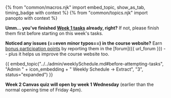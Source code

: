 {% from "common/macros.njk" import embed_topic, show_as_tab, timing_badge with context %}
{% from "common/topics.njk" import  panopto with context %}

<box type="important" seamless>

**Umm... you've finished [Week 1 tasks](../week1/index.html) already, right?** If not, please finish them first before starting on this week's tasks.

</box>

<box type="tip" seamless>

**Noticed any issues (==even minor typos==) in the course website?** Earn [bonus participation points](../../admin/participation.md) by reporting them in the [forum]({{ url_forum }}) -- plus it helps us improve the course website too.

</box>

<panel type="info" header="##### ==[MUST-WATCH]== Course Briefing + Weekly Briefing Videos" peek >

<include src="../../admin/courseBriefings.md#course-briefing-w2" />

</panel>
<p/>

{{ embed_topic("../../admin/weeklySchedule.md#before-attempting-tasks", "Admin " + icon_embedding + " Weekly Schedule → Extract", "3", status="expanded") }}
<p/>


<box type="info" seamless>

**Week 2 Canvas quiz will open by week 1 Wednesday** (earlier than the normal opening time of Friday 4pm).

</box>
<p/>

